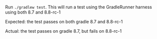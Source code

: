 Run `./gradlew test`. This will run a test using the GradleRunner harness using both 8.7 and 8.8-rc-1

Expected: the test passes on both gradle 8.7 and 8.8-rc-1

Actual: the test passes on gradle 8.7, but fails on 8.8-rc-1
